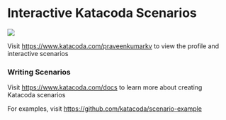 # Interactive Katacoda Scenarios

[![](http://shields.katacoda.com/katacoda/praveenkumarkv/count.svg)](https://www.katacoda.com/praveenkumarkv "Get your profile on Katacoda.com")

Visit https://www.katacoda.com/praveenkumarkv to view the profile and interactive scenarios

### Writing Scenarios
Visit https://www.katacoda.com/docs to learn more about creating Katacoda scenarios

For examples, visit https://github.com/katacoda/scenario-example
